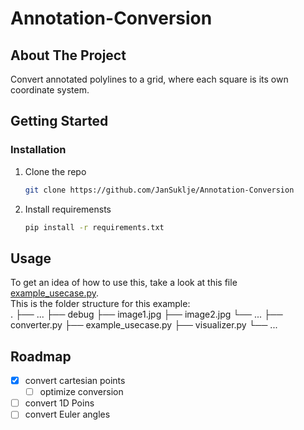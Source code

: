 # Annotation-Conversion

<!-- ABOUT THE PROJECT -->
## About The Project

Convert annotated polylines to a grid, where each square is its own coordinate system.

<!-- GETTING STARTED -->
## Getting Started

### Installation

1. Clone the repo
   ```sh
   git clone https://github.com/JanSuklje/Annotation-Conversion
   ```
2. Install requiremensts
   ```sh
   pip install -r requirements.txt
   ```

<!-- USAGE EXAMPLES -->
## Usage

To get an idea of how to use this, take a look at this file [example_usecase.py](https://github.com/JanSuklje/Annotation-Conversion/blob/main/example_usecase.py).<br />
This is the folder structure for this example:<br />
    .
    ├── ...
    ├── debug
        ├── image1.jpg
        ├── image2.jpg
        └── ... 
    ├── converter.py
    ├── example_usecase.py
    ├── visualizer.py
    └── ...

<!-- ROADMAP -->
## Roadmap

- [x] convert cartesian points
    - [ ] optimize conversion
- [ ] convert 1D Poins
- [ ] convert Euler angles